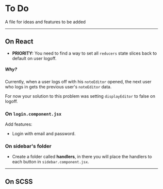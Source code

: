 # To Do

A file for ideas and features to be added

------

## On React

- **PRIORITY:** You need to find a way to set all `reducers` state slices back to default on user logoff.

##### Why?

Currently, when a user logs off with his `noteEditor` opened, the next user who logs in gets the previous user's `noteEditor` data.

For now your solution to this problem was setting `displayEditor` to false on logoff.

### On `login.component.jsx`

Add features: 

- Login with email and password.

### On  sidebar's folder

- Create a folder called **handlers**, in there you will place the handlers to each button in `sidebar.component.jsx`.

------

## On SCSS
